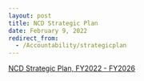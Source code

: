 ```yaml
---
layout: post
title: NCD Strategic Plan
date: February 9, 2022
redirect_from:
  - /Accountability/strategicplan
---
```

[NCD Strategic Plan, FY2022 - FY2026](<site.baseUrl }}/assets/uploads/docs/NCD-2022-2026-StratPlan.pdf>)